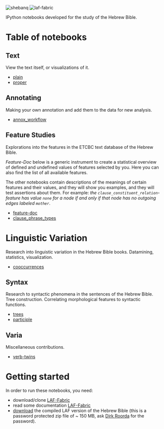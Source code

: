 ![shebanq](https://raw.github.com/etcbc/shebanq/master/images/VU-ETCBC-small.png)
![laf-fabric](https://raw.github.com/etcbc/shebanq/master/images/laf-fabric-small.png)

IPython notebooks developed for the study of the Hebrew Bible.

# Table of notebooks

## Text
View the text itself, or visualizations of it.

* [plain](http://nbviewer.ipython.org/github/etcbc/shebanq/blob/master/plain.ipynb)
* [proper](http://nbviewer.ipython.org/github/etcbc/shebanq/blob/master/proper.ipynb)

## Annotating
Making your own annotation and add them to the data for new analysis.

* [annox_workflow](http://nbviewer.ipython.org/github/etcbc/shebanq/blob/master/annox_workflow.ipynb)

## Feature Studies
Explorations into the features in the ETCBC text database of the Hebrew Bible.

*Feature-Doc* below is a generic instrument to create a statistical overview of defined and undefined values of features selected by you.
Here you can also find the list of all available features.

The other notebooks contain descriptions of the meanings of certain features and their values,
and they will show you examples, and they will test assertions about them.
For example: *the ``clause_constituent_relation``-feature has value ``none`` for a node if and only if that node has no outgoing edges labeled ``mother``*.

* [feature-doc](http://nbviewer.ipython.org/github/etcbc/shebanq/blob/master/feature-doc.ipynb)
* [clause_phrase_types](http://nbviewer.ipython.org/github/etcbc/shebanq/blob/master/clause_phrase_types.ipynb)

# Linguistic Variation
Research into linguistic variation in the Hebrew Bible books.
Datamining, statistics, visualization.

* [cooccurrences](http://nbviewer.ipython.org/github/etcbc/shebanq/blob/master/cooccurrences.ipynb)

## Syntax
Research to syntactic phenomena in the sentences of the Hebrew Bible.
Tree construction.
Correlating morphological features to syntactic functions.

* [trees](http://nbviewer.ipython.org/github/etcbc/shebanq/blob/master/trees.ipynb)
* [participle](http://nbviewer.ipython.org/github/etcbc/shebanq/blob/master/participle.ipynb)

## Varia
Miscellaneous contributions.

* [verb-twins](http://nbviewer.ipython.org/github/etcbc/shebanq/blob/master/verb-twins.ipynb)

# Getting started
In order to run these notebooks, you need:

* download/clone [LAF-Fabric](https://github.com/dirkroorda/laf-fabric)
* read some documentation [LAF-Fabric](http://laf-fabric.readthedocs.org/en/latest/)
* [download](https://www.dropbox.com/s/1oqvb92sqn7vuml/laf-fabric-data.zip) the compiled LAF version of the Hebrew Bible
  (this is a password protected zip file of ~ 150 MB, ask [Dirk Roorda](dirk.roorda@dans.knaw.nl) for the password).

